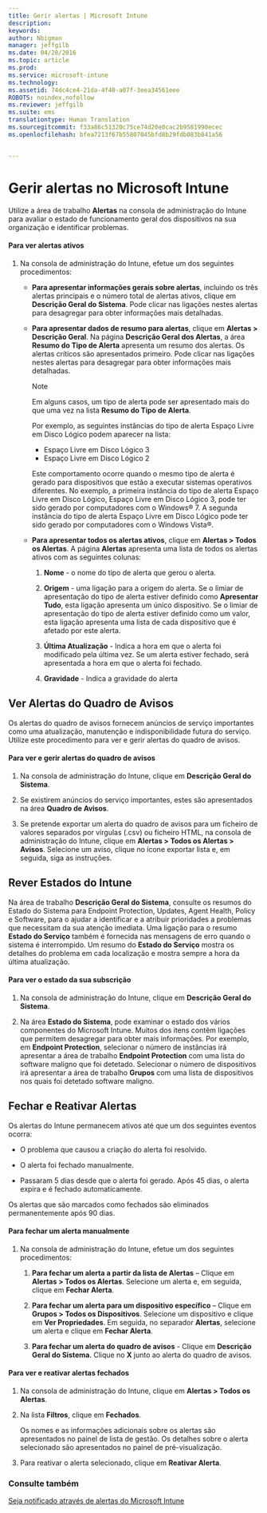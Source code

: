 ```yaml
---
title: Gerir alertas | Microsoft Intune
description: 
keywords: 
author: Nbigman
manager: jeffgilb
ms.date: 04/28/2016
ms.topic: article
ms.prod: 
ms.service: microsoft-intune
ms.technology: 
ms.assetid: 74dc4ce4-21da-4f40-a07f-3eea34561eee
ROBOTS: noindex,nofollow
ms.reviewer: jeffgilb
ms.suite: ems
translationtype: Human Translation
ms.sourcegitcommit: f33a86c51320c75ce74d20e0cac2b9581990ecec
ms.openlocfilehash: bfea7213f67b55807045bfd8b29fdb083b841a56


---
```


# Gerir alertas no Microsoft Intune
Utilize a área de trabalho **Alertas** na consola de administração do Intune para avaliar o estado de funcionamento geral dos dispositivos na sua organização e identificar problemas.

#### Para ver alertas ativos

1.  Na consola de administração do Intune, efetue um dos seguintes procedimentos:

    -   **Para apresentar informações gerais sobre alertas**, incluindo os três alertas principais e o número total de alertas ativos, clique em **Descrição Geral do Sistema**. Pode clicar nas ligações nestes alertas para desagregar para obter informações mais detalhadas.

    -   **Para apresentar dados de resumo para alertas**, clique em **Alertas &gt; Descrição Geral**. Na página **Descrição Geral dos Alertas**, a área **Resumo do Tipo de Alerta** apresenta um resumo dos alertas. Os alertas críticos são apresentados primeiro. Pode clicar nas ligações nestes alertas para desagregar para obter informações mais detalhadas.

        > [!NOTE]
        > Em alguns casos, um tipo de alerta pode ser apresentado mais do que uma vez na lista **Resumo do Tipo de Alerta**.
        > 
        > Por exemplo, as seguintes instâncias do tipo de alerta Espaço Livre em Disco Lógico podem aparecer na lista:
        > 
        > -   Espaço Livre em Disco Lógico 3
        > -   Espaço Livre em Disco Lógico 2
        > 
        > Este comportamento ocorre quando o mesmo tipo de alerta é gerado para dispositivos que estão a executar sistemas operativos diferentes. No exemplo, a primeira instância do tipo de alerta Espaço Livre em Disco Lógico, Espaço Livre em Disco Lógico 3, pode ter sido gerado por computadores com o Windows® 7. A segunda instância do tipo de alerta Espaço Livre em Disco Lógico pode ter sido gerado por computadores com o Windows Vista®.

    -   **Para apresentar todos os alertas ativos**, clique em **Alertas &gt; Todos os Alertas**. A página **Alertas** apresenta uma lista de todos os alertas ativos com as seguintes colunas:

        1.  **Nome** - o nome do tipo de alerta que gerou o alerta.

        2.  **Origem** - uma ligação para a origem do alerta. Se o limiar de apresentação do tipo de alerta estiver definido como **Apresentar Tudo**, esta ligação apresenta um único dispositivo. Se o limiar de apresentação do tipo de alerta estiver definido como um valor, esta ligação apresenta uma lista de cada dispositivo que é afetado por este alerta.

        3.  **Última Atualização** - Indica a hora em que o alerta foi modificado pela última vez. Se um alerta estiver fechado, será apresentada a hora em que o alerta foi fechado.

        4.  **Gravidade** - Indica a gravidade do alerta

## Ver Alertas do Quadro de Avisos
Os alertas do quadro de avisos fornecem anúncios de serviço importantes como uma atualização, manutenção e indisponibilidade futura do serviço. Utilize este procedimento para ver e gerir alertas do quadro de avisos.

#### Para ver e gerir alertas do quadro de avisos

1.  Na consola de administração do Intune, clique em **Descrição Geral do Sistema**.

2.  Se existirem anúncios do serviço importantes, estes são apresentados na área **Quadro de Avisos**.

3.  Se pretende exportar um alerta do quadro de avisos para um ficheiro de valores separados por vírgulas (.csv) ou ficheiro HTML, na consola de administração do Intune, clique em **Alertas &gt; Todos os Alertas &gt; Avisos**. Selecione um aviso, clique no ícone exportar lista e, em seguida, siga as instruções.

## Rever Estados do Intune
Na área de trabalho **Descrição Geral do Sistema**, consulte os resumos do Estado do Sistema para Endpoint Protection, Updates, Agent Health, Policy e Software, para o ajudar a identificar e a atribuir prioridades a problemas que necessitam da sua atenção imediata. Uma ligação para o resumo **Estado do Serviço** também é fornecida nas mensagens de erro quando o sistema é interrompido. Um resumo do **Estado do Serviço** mostra os detalhes do problema em cada localização e mostra sempre a hora da última atualização.

#### Para ver o estado da sua subscrição

1.  Na consola de administração do Intune, clique em **Descrição Geral do Sistema**.

2.  Na área **Estado do Sistema**, pode examinar o estado dos vários componentes do Microsoft Intune. Muitos dos itens contêm ligações que permitem desagregar para obter mais informações. Por exemplo, em **Endpoint Protection**, selecionar o número de instâncias irá apresentar a área de trabalho **Endpoint Protection** com uma lista do software maligno que foi detetado. Selecionar o número de dispositivos irá apresentar a área de trabalho **Grupos** com uma lista de dispositivos nos quais foi detetado software maligno.

## Fechar e Reativar Alertas
Os alertas do Intune permanecem ativos até que um dos seguintes eventos ocorra:

-   O problema que causou a criação do alerta foi resolvido.

-   O alerta foi fechado manualmente.

-   Passaram 5 dias desde que o alerta foi gerado. Após 45 dias, o alerta expira e é fechado automaticamente.

Os alertas que são marcados como fechados são eliminados permanentemente após 90 dias.

#### Para fechar um alerta manualmente

1.  Na consola de administração do Intune, efetue um dos seguintes procedimentos:

    1.  **Para fechar um alerta a partir da lista de Alertas** – Clique em **Alertas &gt; Todos os Alertas**. Selecione um alerta e, em seguida, clique em **Fechar Alerta**.

    2.  **Para fechar um alerta para um dispositivo específico** – Clique em **Grupos &gt; Todos os Dispositivos**. Selecione um dispositivo e clique em **Ver Propriedades**. Em seguida, no separador **Alertas**, selecione um alerta e clique em **Fechar Alerta**.

    3.  **Para fechar um alerta do quadro de avisos** - Clique em **Descrição Geral do Sistema**. Clique no **X** junto ao alerta do quadro de avisos.

#### Para ver e reativar alertas fechados

1.  Na consola de administração do Intune, clique em **Alertas &gt; Todos os Alertas**.

2.  Na lista **Filtros**, clique em **Fechados**.

    Os nomes e as informações adicionais sobre os alertas são apresentados no painel de lista de gestão. Os detalhes sobre o alerta selecionado são apresentados no painel de pré-visualização.

3.  Para reativar o alerta selecionado, clique em **Reativar Alerta**.

### Consulte também
[Seja notificado através de alertas do Microsoft Intune](get-notified-by-alerts.md)




<!--HONumber=Jun16_HO4-->


